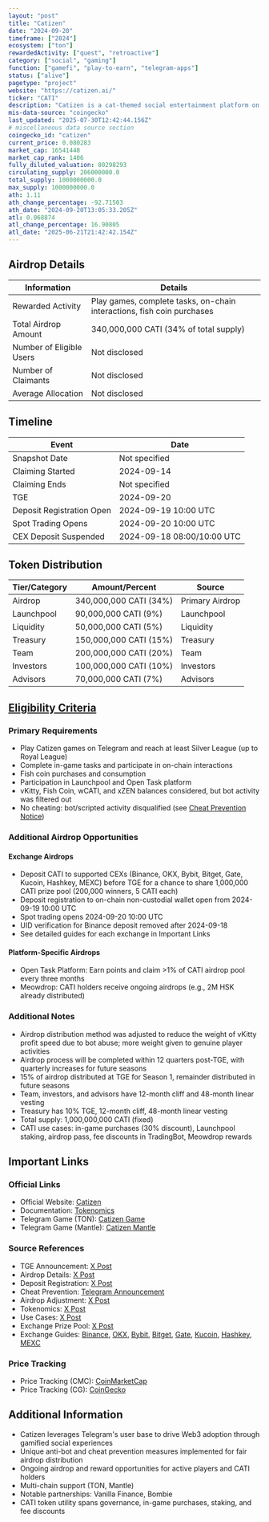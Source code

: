 ```yaml
---
layout: "post"
title: "Catizen"
date: "2024-09-20"
timeframe: ["2024"]
ecosystem: ["ton"]
rewardedActivity: ["quest", "retroactive"]
category: ["social", "gaming"]
function: ["gamefi", "play-to-earn", "telegram-apps"]
status: ["alive"]
pagetype: "project"
website: "https://catizen.ai/"
ticker: "CATI"
description: "Catizen is a cat-themed social entertainment platform on Telegram, blending playful gaming and social interactions with the TON blockchain. It offers a mini-app center, Launchpool, and Open Task platform, making Web3 access and mobile payments seamless for users."
mis-data-source: "coingecko"
last_updated: "2025-07-30T12:42:44.156Z"
# miscellaneous data source section
coingecko_id: "catizen"
current_price: 0.080283
market_cap: 16541448
market_cap_rank: 1406
fully_diluted_valuation: 80298293
circulating_supply: 206000000.0
total_supply: 1000000000.0
max_supply: 1000000000.0
ath: 1.11
ath_change_percentage: -92.71503
ath_date: "2024-09-20T13:05:33.205Z"
atl: 0.068874
atl_change_percentage: 16.90805
atl_date: "2025-06-21T21:42:42.154Z"
---
```


## Airdrop Details

| Information              | Details                                                                 |
| ------------------------ | ----------------------------------------------------------------------- |
| Rewarded Activity        | Play games, complete tasks, on-chain interactions, fish coin purchases   |
| Total Airdrop Amount     | 340,000,000 CATI (34% of total supply)                                  |
| Number of Eligible Users | Not disclosed                                                           |
| Number of Claimants      | Not disclosed                                                           |
| Average Allocation       | Not disclosed                                                           |

## Timeline

| Event                    | Date                  |
| ------------------------ | --------------------- |
| Snapshot Date            | Not specified         |
| Claiming Started         | 2024-09-14            |
| Claiming Ends            | Not specified         |
| TGE                      | 2024-09-20            |
| Deposit Registration Open| 2024-09-19 10:00 UTC  |
| Spot Trading Opens       | 2024-09-20 10:00 UTC  |
| CEX Deposit Suspended    | 2024-09-18 08:00/10:00 UTC |

## Token Distribution

| Tier/Category      | Amount/Percent                | Source                |
| ------------------ | ---------------------------- | --------------------- |
| Airdrop            | 340,000,000 CATI (34%)        | Primary Airdrop       |
| Launchpool         | 90,000,000 CATI (9%)          | Launchpool            |
| Liquidity          | 50,000,000 CATI (5%)          | Liquidity             |
| Treasury           | 150,000,000 CATI (15%)        | Treasury              |
| Team               | 200,000,000 CATI (20%)        | Team                  |
| Investors          | 100,000,000 CATI (10%)        | Investors             |
| Advisors           | 70,000,000 CATI (7%)          | Advisors              |

## [Eligibility Criteria](https://x.com/CatizenAI/status/1833554571219898749)

### Primary Requirements

- Play Catizen games on Telegram and reach at least Silver League (up to Royal League)
- Complete in-game tasks and participate in on-chain interactions
- Fish coin purchases and consumption
- Participation in Launchpool and Open Task platform
- vKitty, Fish Coin, wCATI, and xZEN balances considered, but bot activity was filtered out
- No cheating: bot/scripted activity disqualified (see [Cheat Prevention Notice](https://t.me/CatizenAnn/196))

### Additional Airdrop Opportunities

#### Exchange Airdrops
- Deposit CATI to supported CEXs (Binance, OKX, Bybit, Bitget, Gate, Kucoin, Hashkey, MEXC) before TGE for a chance to share 1,000,000 CATI prize pool (200,000 winners, 5 CATI each)
- Deposit registration to on-chain non-custodial wallet open from 2024-09-19 10:00 UTC
- Spot trading opens 2024-09-20 10:00 UTC
- UID verification for Binance deposit removed after 2024-09-18
- See detailed guides for each exchange in Important Links

#### Platform-Specific Airdrops
- Open Task Platform: Earn points and claim >1% of CATI airdrop pool every three months
- Meowdrop: CATI holders receive ongoing airdrops (e.g., 2M HSK already distributed)

### Additional Notes

- Airdrop distribution method was adjusted to reduce the weight of vKitty profit speed due to bot abuse; more weight given to genuine player activities
- Airdrop process will be completed within 12 quarters post-TGE, with quarterly increases for future seasons
- 15% of airdrop distributed at TGE for Season 1, remainder distributed in future seasons
- Team, investors, and advisors have 12-month cliff and 48-month linear vesting
- Treasury has 10% TGE, 12-month cliff, 48-month linear vesting
- Total supply: 1,000,000,000 CATI (fixed)
- CATI use cases: in-game purchases (30% discount), Launchpool staking, airdrop pass, fee discounts in TradingBot, Meowdrop rewards

## Important Links

### Official Links
- Official Website: [Catizen](https://linktr.ee/catizen)
- Documentation: [Tokenomics](https://docs.catizen.ai/usdcati-tokenomics)
- Telegram Game (TON): [Catizen Game](https://t.me/catizenbot/gameapp?startapp=rp_36743797)
- Telegram Game (Mantle): [Catizen Mantle](https://t.me/Catizen_Mntbot/gameapp?startapp=rp_37308798)

### Source References
- TGE Announcement: [X Post](https://x.com/CatizenAI/status/1836299224839000436)
- Airdrop Details: [X Post](https://x.com/CatizenAI/status/1833554571219898749)
- Deposit Registration: [X Post](https://x.com/CatizenAI/status/1836728771224948903)
- Cheat Prevention: [Telegram Announcement](https://t.me/CatizenAnn/196)
- Airdrop Adjustment: [X Post](https://x.com/CatizenAI/status/1835994066884210947)
- Tokenomics: [X Post](https://x.com/CatizenAI/status/1835249780664205460)
- Use Cases: [X Post](https://x.com/CatizenAI/status/1835263324696793259)
- Exchange Prize Pool: [X Post](https://x.com/CatizenAI/status/1836299224839000436)
- Exchange Guides: [Binance](https://docs.google.com/document/d/1wG0kNTMR2r1zpzSmRsd3vQyUpe1kdWx7S3Jht4XAI0E/edit#heading=h.4y20at2730m3), [OKX](https://docs.google.com/document/d/1-f0ArnMH2wrwUvqOR1OdutkAQURSXWMuSqCEtIhhtnY/edit#heading=h.hezh9kcjbfo8), [Bybit](https://docs.google.com/document/d/1t6pJqH8kkOoXUgsFM_jG2Ti-DxY1aPIsqSWTdgt9l50/edit#heading=h.n1ssbdkab8bd), [Bitget](https://docs.google.com/document/d/1el1d_c0K7tS0bsSzs576-juvQdnRQ-ZYQG21CUUTqzQ/edit#heading=h.8llzz8ad0pp7), [Gate](https://docs.google.com/document/d/1w7kGXriHOKMrNmdsmvYACOwY6ig5IMranXrgcjOCmAA/edit#heading=h.lv4kgxb0uggj), [Kucoin](https://docs.google.com/document/d/1ZJNdpb4xzf7ZHz0CUjwQk3j9kn5oer3I_V9h4vUNWYc/edit#heading=h.bcr1k2mrncmb), [Hashkey](https://docs.google.com/document/d/1gtxz6kdSln9031JIVPeuEwzZJyBb1z3jeuMmrH42SzU/edit#heading=h.ae6e9l7mi9tq), [MEXC](https://docs.google.com/document/d/1SY9BTZQnifj5Zl4Tv5L6O9qD2L4Wp9X09nyTcb4nsCc/edit#heading=h.4y20at2730m3)

### Price Tracking
- Price Tracking (CMC): [CoinMarketCap](https://coinmarketcap.com/currencies/catizen/)
- Price Tracking (CG): [CoinGecko](https://www.coingecko.com/en/coins/catizen)

## Additional Information

- Catizen leverages Telegram's user base to drive Web3 adoption through gamified social experiences
- Unique anti-bot and cheat prevention measures implemented for fair airdrop distribution
- Ongoing airdrop and reward opportunities for active players and CATI holders
- Multi-chain support (TON, Mantle)
- Notable partnerships: Vanilla Finance, Bombie
- CATI token utility spans governance, in-game purchases, staking, and fee discounts